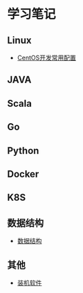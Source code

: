 # 学习笔记

## Linux

- [ CentOS开发常用配置 ](docs/CentOS.md)

## JAVA

## Scala

## Go

## Python

## Docker

## K8S

## 数据结构

- [数据结构](docs/数据结构.md)

## 其他

- [装机软件](docs/装机软件.md)


